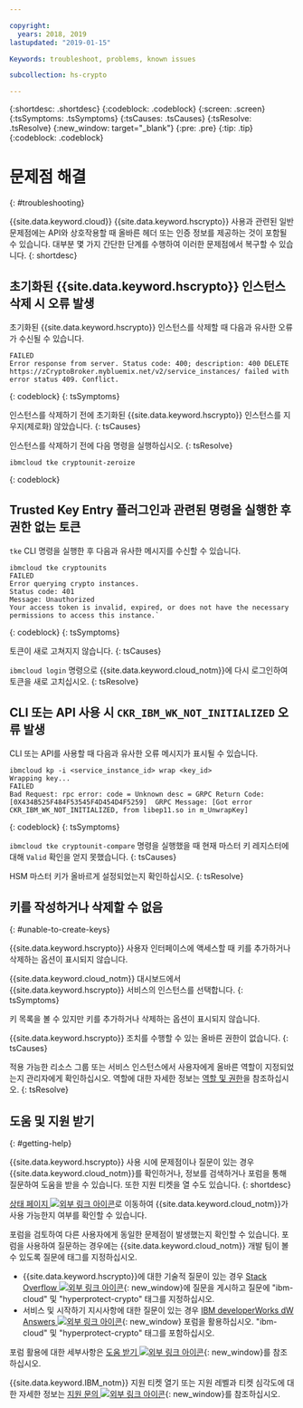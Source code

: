 ```yaml
---

copyright:
  years: 2018, 2019
lastupdated: "2019-01-15"

Keywords: troubleshoot, problems, known issues

subcollection: hs-crypto

---
```


{:shortdesc: .shortdesc}
{:codeblock: .codeblock}
{:screen: .screen}
{:tsSymptoms: .tsSymptoms}
{:tsCauses: .tsCauses}
{:tsResolve: .tsResolve}
{:new_window: target="_blank"}
{:pre: .pre}
{:tip: .tip}
{:codeblock: .codeblock}

# 문제점 해결
{: #troubleshooting}

{{site.data.keyword.cloud}} {{site.data.keyword.hscrypto}} 사용과 관련된 일반 문제점에는 API와 상호작용할 때 올바른 헤더 또는 인증 정보를 제공하는 것이 포함될 수 있습니다. 대부분 몇 가지 간단한 단계를 수행하여 이러한 문제점에서 복구할 수 있습니다.
{: shortdesc}

## 초기화된 {{site.data.keyword.hscrypto}} 인스턴스 삭제 시 오류 발생

초기화된 {{site.data.keyword.hscrypto}} 인스턴스를 삭제할 때 다음과 유사한 오류가 수신될 수 있습니다.

```
FAILED
Error response from server. Status code: 400; description: 400 DELETE https://zCryptoBroker.mybluemix.net/v2/service_instances/ failed with error status 409. Conflict.
```
{: codeblock}
{: tsSymptoms}

인스턴스를 삭제하기 전에 초기화된 {{site.data.keyword.hscrypto}} 인스턴스를 지우지(제로화) 않았습니다.
{: tsCauses}

인스턴스를 삭제하기 전에 다음 명령을 실행하십시오.
{: tsResolve}

```
ibmcloud tke cryptounit-zeroize
```
{: codeblock}

## Trusted Key Entry 플러그인과 관련된 명령을 실행한 후 권한 없는 토큰

`tke` CLI 명령을 실행한 후 다음과 유사한 메시지를 수신할 수 있습니다.

```
ibmcloud tke cryptounits
FAILED
Error querying crypto instances.
Status code: 401
Message: Unauthorized
Your access token is invalid, expired, or does not have the necessary permissions to access this instance.`
```
{: codeblock}
{: tsSymptoms}

토큰이 새로 고쳐지지 않습니다.
{: tsCauses}

`ibmcloud login` 명령으로 {{site.data.keyword.cloud_notm}}에 다시 로그인하여 토큰을 새로 고치십시오.
{: tsResolve}

## CLI 또는 API 사용 시 `CKR_IBM_WK_NOT_INITIALIZED` 오류 발생

CLI 또는 API를 사용할 때 다음과 유사한 오류 메시지가 표시될 수 있습니다.

```
ibmcloud kp -i <service_instance_id> wrap <key_id>
Wrapping key...
FAILED
Bad Request: rpc error: code = Unknown desc = GRPC Return Code: [0X434B525F484F53545F4D454D4F5259]  GRPC Message: [Got error CKR_IBM_WK_NOT_INITIALIZED, from libep11.so in m_UnwrapKey]
```
{: codeblock}
{: tsSymptoms}

`ibmcloud tke cryptounit-compare` 명령을 실행했을 때 현재 마스터 키 레지스터에 대해 `Valid` 확인을 얻지 못했습니다.
{: tsCauses}

HSM 마스터 키가 올바르게 설정되었는지 확인하십시오.
{: tsResolve}

## 키를 작성하거나 삭제할 수 없음
{: #unable-to-create-keys}

{{site.data.keyword.hscrypto}} 사용자 인터페이스에 액세스할 때 키를 추가하거나 삭제하는 옵션이 표시되지 않습니다.

{{site.data.keyword.cloud_notm}} 대시보드에서 {{site.data.keyword.hscrypto}} 서비스의 인스턴스를 선택합니다.
{: tsSymptoms}

키 목록을 볼 수 있지만 키를 추가하거나 삭제하는 옵션이 표시되지 않습니다.

{{site.data.keyword.hscrypto}} 조치를 수행할 수 있는 올바른 권한이 없습니다.
{: tsCauses}

적용 가능한 리소스 그룹 또는 서비스 인스턴스에서 사용자에게 올바른 역할이 지정되었는지 관리자에게 확인하십시오. 역할에 대한 자세한 정보는 [역할 및 권한](/docs/services/key-protect/manage-access.html#roles)을 참조하십시오.
{: tsResolve}

## 도움 및 지원 받기
{: #getting-help}

{{site.data.keyword.hscrypto}} 사용 시에 문제점이나 질문이 있는 경우 {{site.data.keyword.cloud_notm}}를 확인하거나, 정보를 검색하거나 포럼을 통해 질문하여 도움을 받을 수 있습니다. 또한 지원 티켓을 열 수도 있습니다.
{: shortdesc}

[상태 페이지 ![외부 링크 아이콘](../../icons/launch-glyph.svg "외부 링크 아이콘")](https://cloud.ibm.com/status?tags=platform,runtimes,services)로 이동하여 {{site.data.keyword.cloud_notm}}가 사용 가능한지 여부를 확인할 수 있습니다.

포럼을 검토하여 다른 사용자에게 동일한 문제점이 발생했는지 확인할 수 있습니다. 포럼을 사용하여 질문하는 경우에는 {{site.data.keyword.cloud_notm}} 개발 팀이 볼 수 있도록 질문에 태그를 지정하십시오.

- {{site.data.keyword.hscrypto}}에 대한 기술적 질문이 있는 경우 [Stack Overflow ![외부 링크 아이콘](../../icons/launch-glyph.svg "외부 링크 아이콘")](http://stackoverflow.com/){: new_window}에 질문을 게시하고 질문에 "ibm-cloud" 및 "hyperprotect-crypto" 태그를 지정하십시오.
- 서비스 및 시작하기 지시사항에 대한 질문이 있는 경우 [IBM developerWorks dW Answers ![외부 링크 아이콘](../../icons/launch-glyph.svg "외부 링크 아이콘")](https://developer.ibm.com/answers/index.html){: new_window} 포럼을 활용하십시오. "ibm-cloud" 및 "hyperprotect-crypto" 태그를 포함하십시오.

포럼 활용에 대한 세부사항은 [도움 받기 ![외부 링크 아이콘](../../icons/launch-glyph.svg "외부 링크 아이콘")](https://cloud.ibm.com/docs/support/index.html#getting-help){: new_window}를 참조하십시오.

{{site.data.keyword.IBM_notm}} 지원 티켓 열기 또는 지원 레벨과 티켓 심각도에 대한 자세한 정보는 [지원 문의 ![외부 링크 아이콘](../../icons/launch-glyph.svg "외부 링크 아이콘")](https://cloud.ibm.com/docs/support/index.html#contacting-support){: new_window}를 참조하십시오.
